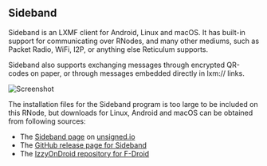 [title]: <> (Sideband)
## Sideband
Sideband is an LXMF client for Android, Linux and macOS. It has built-in support for communicating over RNodes, and many other mediums, such as Packet Radio, WiFi, I2P, or anything else Reticulum supports.

Sideband also supports exchanging messages through encrypted QR-codes on paper, or through messages embedded directly in lxm:// links.

![Screenshot]({ASSET_PATH}gfx/sideband.webp)

The installation files for the Sideband program is too large to be included on this RNode, but downloads for Linux, Android and macOS can be obtained from following sources:

- The [Sideband page](https://unsigned.io/sideband/) on [unsigned.io](https://unsigned.io/)
- The [GitHub release page for Sideband](https://github.com/markqvist/Sideband/releases/latest)
- The [IzzyOnDroid repository for F-Droid](https://android.izzysoft.de/repo/apk/io.unsigned.sideband)
